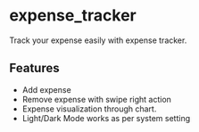 # expense_tracker

Track your expense easily with expense tracker.

## Features
- Add expense
- Remove expense with swipe right action
- Expense visualization through chart.
- Light/Dark Mode works as per system setting


